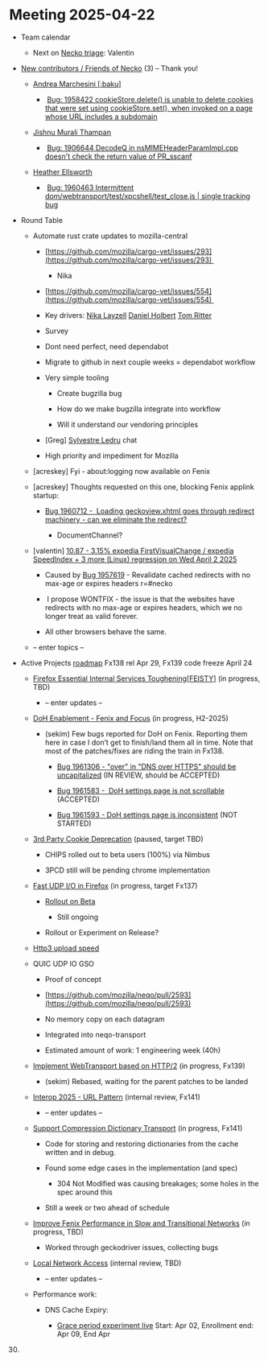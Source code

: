# Meeting 2025-04-22

-   Team calendar
    

    -   Next on [Necko triage](https://github.com/mozilla-necko/triage-list): Valentin
    

  

-   [New contributors / Friends of Necko](https://bugzilla.mozilla.org/buglist.cgi?product=Core&n2=1&v1=valentin.gosu%40gmail.com&o2=equals&f4=assigned_to&f3=assigned_to&f5=assigned_to&v10=mail%40max-inden.de&f7=assigned_to&priority=P1&priority=P2&priority=P3&priority=P4&priority=P5&priority=--&v9=sekim%40mozilla.com&v8=wptsync%40mozilla.bugs&n6=1&o11=equals&f12=assigned_to&o6=equals&bug_status=RESOLVED&bug_status=VERIFIED&bug_status=CLOSED&n11=1&component=DOM%3A%20Networking&component=Networking&component=Networking%3A%20Cache&component=Networking%3A%20Cookies&component=Networking%3A%20DNS&component=Networking%3A%20File&component=Networking%3A%20HTTP&component=Networking%3A%20JAR&component=Networking%3A%20Proxy&component=Networking%3A%20WebSockets&f8=assigned_to&v12=omansfeld%40mozilla.com&f9=assigned_to&v5=acreskey%40mozilla.com&chfield=cf_last_resolved&v7=nobody%40mozilla.org&f10=assigned_to&v3=edgul%40mozilla.com&v4=smayya%40mozilla.com&f1=assigned_to&n12=1&f6=assigned_to&f11=assigned_to&o12=equals&classification=Client%20Software&classification=Developer%20Infrastructure&classification=Components&classification=Server%20Software&classification=Other&f2=assigned_to&o3=equals&o4=equals&n3=1&n4=1&n7=1&chfieldfrom=2025-03-18&n5=1&o7=equals&o5=equals&o10=equals&n9=1&n10=1&o9=equals&bug_type=defect&bug_type=enhancement&bug_type=task&list_id=17486202&n1=1&v2=kershaw%40mozilla.com&o1=equals&query_format=advanced&v11=leggert%40mozilla.com&o8=equals&v6=rjesup%40jesup.org&n8=1&resolution=---&resolution=FIXED&resolution=INVALID&resolution=WONTFIX&resolution=INACTIVE&resolution=DUPLICATE&resolution=WORKSFORME&resolution=INCOMPLETE&resolution=SUPPORT&resolution=EXPIRED&resolution=MOVED) (3) – Thank you!
    

    -   [Andrea Marchesini \[:baku\]](https://bugzilla.mozilla.org/user_profile?user_id=446257)
    

        -    [Bug: 1958422 cookieStore.delete() is unable to delete cookies that were set using cookieStore.set(), when invoked on a page whose URL includes a subdomain](https://bugzilla.mozilla.org/show_bug.cgi?id=1958422)
    

    -   [Jishnu Murali Thampan](https://bugzilla.mozilla.org/user_profile?user_id=770126)
    

        -    [Bug: 1906644 DecodeQ in nsMIMEHeaderParamImpl.cpp doesn't check the return value of PR\_sscanf](https://bugzilla.mozilla.org/show_bug.cgi?id=1906644)
    

    -   [Heather Ellsworth](https://bugzilla.mozilla.org/user_profile?user_id=691903)
    

        -    [Bug: 1960463 Intermittent dom/webtransport/test/xpcshell/test\_close.js | single tracking bug](https://bugzilla.mozilla.org/show_bug.cgi?id=1960463)
    

  

-   Round Table
    

    -   Automate rust crate updates to mozilla-central
    

        -   [https://github.com/mozilla/cargo-vet/issues/293](https://github.com/mozilla/cargo-vet/issues/293) 
    

            -   Nika
    

        -   [https://github.com/mozilla/cargo-vet/issues/554](https://github.com/mozilla/cargo-vet/issues/554) 
    
        -   Key drivers: [Nika Layzell](mailto:nlayzell@mozilla.com) [Daniel Holbert](mailto:dholbert@mozilla.com) [Tom Ritter](mailto:tom@mozilla.com)
    
        -   Survey 
    
        -   Dont need perfect, need dependabot 
    
        -   Migrate to github in next couple weeks = dependabot workflow 
    
        -   Very simple tooling
    

            -   Create bugzilla bug
    
            -   How do we make bugzilla integrate into workflow 
    
            -   Will it understand our vendoring principles 
    

        -   \[Greg\] [Sylvestre Ledru](mailto:sylvestre@mozilla.com) chat 
    
        -   High priority and impediment for Mozilla 
    

    -   \[acreskey\] Fyi - about:logging now available on Fenix
    
    -   \[acreskey\] Thoughts requested on this one, blocking Fenix applink startup:
    

        -   [Bug 1960712 -  Loading geckoview.xhtml goes through redirect machinery - can we eliminate the redirect?](https://bugzilla.mozilla.org/show_bug.cgi?id=1960712)
    

            -   DocumentChannel?
    

    -   \[valentin\] [10.87 - 3.15% expedia FirstVisualChange / expedia SpeedIndex + 3 more (Linux) regression on Wed April 2 2025](https://bugzilla.mozilla.org/show_bug.cgi?id=1959641)
    

        -   Caused by [Bug 1957619](https://bugzilla.mozilla.org/show_bug.cgi?id=1957619) - Revalidate cached redirects with no max-age or expires headers r=#necko
    
        -    I propose WONTFIX - the issue is that the websites have redirects with no max-age or expires headers, which we no longer treat as valid forever.
    
        -   All other browsers behave the same.
    

    -   – enter topics –
    

  
  

-   Active Projects [roadmap](https://mozilla-hub.atlassian.net/jira/plans/71/scenarios/71?vid=300#plan/backlog) Fx138 rel Apr 29, Fx139 code freeze April 24
    

    -   [Firefox Essential Internal Services Toughening\[FEISTY\]](https://mozilla-hub.atlassian.net/browse/FFXP-2982) (in progress, TBD)
    

        -   – enter updates –
    

    -   [DoH Enablement - Fenix and Focus](https://mozilla-hub.atlassian.net/browse/FFXP-2634) (in progress, H2-2025)
    

        -   (sekim) Few bugs reported for DoH on Fenix. Reporting them here in case I don’t get to finish/land them all in time. Note that most of the patches/fixes are riding the train in Fx138.
    

            -   [Bug 1961306 - "over" in "DNS over HTTPS" should be uncapitalized](https://bugzilla.mozilla.org/show_bug.cgi?id=1961306) (IN REVIEW, should be ACCEPTED)
    
            -   [Bug 1961583 -  DoH settings page is not scrollable](https://bugzilla.mozilla.org/show_bug.cgi?id=1961583) (ACCEPTED)
    
            -   [Bug 1961593 - DoH settings page is inconsistent](https://bugzilla.mozilla.org/show_bug.cgi?id=1961593) (NOT STARTED)
    

    -   [3rd Party Cookie Deprecation](https://mozilla-hub.atlassian.net/browse/FFXP-2237) (paused, target TBD)
    

        -   CHIPS rolled out to beta users (100%) via Nimbus
    
        -   3PCD still will be pending chrome implementation
    

    -   [Fast UDP I/O in Firefox](https://mozilla-hub.atlassian.net/browse/FFXP-2862) (in progress, target Fx137)
    

        -   [Rollout on Beta](https://experimenter.services.mozilla.com/nimbus/fast-udp-for-firefox-treatment-fast-udp-rollout/summary)
    

            -   Still ongoing
    

        -   Rollout or Experiment on Release?
    

    -   [Http3 upload speed](https://bugzilla.mozilla.org/show_bug.cgi?id=1852924)
    
    -   QUIC UDP IO GSO
    

        -   Proof of concept
    
        -   [https://github.com/mozilla/neqo/pull/2593](https://github.com/mozilla/neqo/pull/2593)
    
        -   No memory copy on each datagram
    
        -   Integrated into neqo-transport
    
        -   Estimated amount of work: 1 engineering week (40h)
    

    -   [Implement WebTransport based on HTTP/2](https://mozilla-hub.atlassian.net/browse/FFXP-2594) (in progress, Fx139)
    

        -   (sekim) Rebased, waiting for the parent patches to be landed
    

    -   [Interop 2025 - URL Pattern](https://mozilla-hub.atlassian.net/browse/FFXP-3219) (internal review, Fx141)
    

        -   – enter updates –
    

    -   [Support Compression Dictionary Transport](https://mozilla-hub.atlassian.net/browse/FFXP-2598) (in progress, Fx141)
    

        -   Code for storing and restoring dictionaries from the cache written and in debug.
    
        -   Found some edge cases in the implementation (and spec)
    

            -   304 Not Modified was causing breakages; some holes in the spec around this
    

        -   Still a week or two ahead of schedule
    

    -   [Improve Fenix Performance in Slow and Transitional Networks](https://mozilla-hub.atlassian.net/browse/FFXP-3112) (in progress, TBD)
    

        -   Worked through geckodriver issues, collecting bugs
    

    -   [Local Network Access](https://docs.google.com/document/d/1fPUKXWLfLG7FszLlkdRO7kT3V1sovKNd0-JmJEAay1U/edit?tab=t.0) (internal review, TBD)
    

        -   – enter updates –
    

    -   Performance work: 
    

        -   DNS Cache Expiry:
    

            -   [Grace period experiment live](https://experimenter.services.mozilla.com/nimbus/dns-caching-exp-grace-period/summary) Start: Apr 02, Enrollment end: Apr 09, End Apr 
    

30.